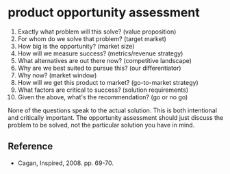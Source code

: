 # product opportunity assessment

1. Exactly what problem will this solve? (value proposition)
2. For whom do we solve that problem? (target market)
3. How big is the opportunity? (market size)
4. How will we measure success? (metrics/revenue strategy)
5. What alternatives are out there now? (competitive landscape)
6. Why are we best suited to pursue this? (our differentiator)
7. Why now? (market window)
8. How will we get this product to market? (go-to-market strategy)
9. What factors are critical to success? (solution requirements)
10. Given the above, what's the recommendation? (go or no go)

None of the questions speak to the actual solution. This is both intentional and critically important. 
The opportunity assessment should just discuss the problem to be solved, not the particular solution you have in mind. 

## Reference

- Cagan, Inspired, 2008. pp. 69-70. 